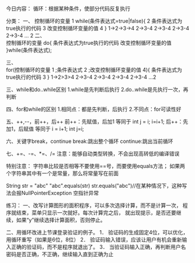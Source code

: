 今日内容：
循环：根据某种条件，使部分代码反复执行

分类：
一、
  控制循环的变量  1
  while(条件表达式=true|false){ 2
     条件表达式为true执行的代码 3
	 改变控制循环变量的值 4
  }
  1->2->3->4
  2->3-4
  2->3-4
  2->3-4
  2->3-4
  ... 2
二、  
  控制循环的变量
  do{
     条件表达式为true执行的代码
	 改变控制循环变量的值
  }while(条件表达式);

三、   
  for(控制循环的变量 1 ;条件表达式 2 ;改变控制循环变量的值 4){
    条件表达式为true执行的代码 3
  }
  1->2>3>4
  2->3-4
  2->3-4
  2->3-4
  2->3-4
  ...2
 
  
三、while和do..while区别
1.while是先判断后执行
2.do..while是先执行一次，再判断

四、for和while的区别
1.相同点：都是先判断，后执行
2.不同点：for可读性好
  
  
五、++,--，前++，后++
前++：先赋值，后加1 等同于 int j = i; i=i+1;
后++：先加1，后赋值  等同于 i = i+1; int j=i;

六、关键字break，continue
break:跳出整个循环
continue:跳出当前循环

七、+=、-=、*=、/=
  注意：能够自动类型转换，不会出现高转低的编译错误
   
特别注意：
字符串比较是否相等不要使用==号，而要使用equals方法；
如果两个字符串其中有一个是常量，那么将常量写在前面

String str = "abc"
"abc".equals(str)
str.equals("abc")//在某种情况下，这种写法会报NullPointerException 空指针异常
   
   
练习：
一、改写计算图形的面积程序，可以多次选择计算，而不是计算一次，
程序就结束，菜单只显示一次就好。每次计算完之后，
就出现提示，是否还要继续，如果“y”继续选择计算面积，否则停止。

二、用循环改进上节课登录验证的例子。
1．	验证码的生成固定4位，可以优化，用循环重写（如果是6位，8位）
2．	验证码输入错误，应该让用户有机会重新输入正确的验证码，而不是程序就退出了。
3．	当验证码输入正确，再判断用户名密码是否正确，不正确，继续输入直到正确为止
